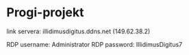 # Progi-projekt

link servera: illidimusdigitus.ddns.net
(149.62.38.2)

RDP username: Administrator
RDP password: IllidimusDigitus7
